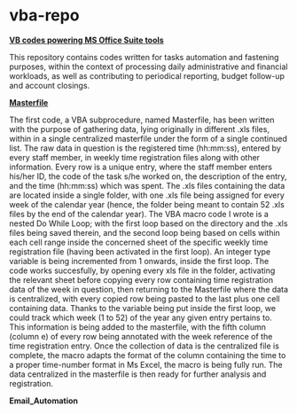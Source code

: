 # vba-repo
<u><b>VB codes powering MS Office Suite tools</b></u>

This repository contains codes written for tasks automation and fastening purposes, within the context of processing daily administrative and financial workloads, as well as contributing to periodical reporting, budget follow-up and account closings.

<u><b>Masterfile</b></u>

The first code, a VBA subprocedure, named Masterfile, has been written with the purpose of gathering data, lying originally in different .xls files, within in a single centralized masterfile under the form of a single continued list. The raw data in question is the registered time (hh:mm:ss), entered by every staff member, in weekly time registration files along with other information. Every row is a unique entry, where the staff member enters his/her ID, the code of the task s/he worked on, the description of the entry, and the time (hh:mm:ss) which was spent.
The .xls files containing the data are located inside a single folder, with one .xls file being assigned for every week of the calendar year (hence, the folder being meant to contain 52 .xls files by the end of the calendar year). 
The VBA macro code I wrote is a nested Do While Loop; with the first loop based on the directory and the .xls files being saved therein, and the second loop being based on cells within each cell range inside the concerned sheet of the specific weekly time registration file (having been activated in the first loop). An integer type variable is being incremented from 1 onwards, inside the first loop.
The code works succesfully, by opening every xls file in the folder, activating the relevant sheet before copying every row containing time registration data of the week in question, then returning to the Masterfile where the data is centralized, with every copied row being pasted to the last plus one cell containing data. Thanks to the variable being put inside the first loop, we could track which week (1 to 52) of the year any given entry pertains to. This information is being added to the masterfile, with the fifth column (column e) of every row being annotated with the week reference of the time registration entry. Once the collection of data is the centralized file is complete, the macro adapts the format of the column containing the time to a proper time-number format in Ms Excel, the macro is being fully run. The data centralized in the masterfile is then ready for further analysis and registration.

<b>Email_Automation</b>
